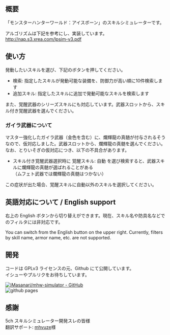 ## 概要

「モンスターハンターワールド：アイスボーン」のスキルシミュレーターです。  

アルゴリズムは下記を参考にし、実装しています。  
http://nap.s3.xrea.com/lpsim-v3.pdf


## 使い方

発動したいスキルを選び、下記のボタンを押してください。

- 検索: 指定したスキルが発動可能な装備を、防御力が高い順に10件検索します
- 追加スキル: 指定したスキルに追加で発動可能なスキルを検索します

また、覚醒武器のシリーズスキルにも対応しています。武器スロットから、スキル付き覚醒武器を選んでください。

### ガイラ武器について

マスター強化したガイラ武器（金色を含む）に、爛輝龍の真髄が付与されるそうなので、仮対応しました。武器スロットから、爛輝龍の真髄を選んでください。  
なお、とりいそぎの仮対応につき、以下の不具合があります。

- スキル付き覚醒武器選択時に 覚醒スキル: 自動 を選び検索すると、武器スキルに爛輝龍の真髄が選ばれることがある  
  （ムフェト武器では爛輝龍の真髄はつかない）

この症状が出た場合、覚醒スキルに自動以外のスキルを選択してください。


## 英語対応について / English support

右上の English ボタンから切り替えができます。現在、スキル名や防具名などでのフィルタには非対応です。

You can switch from the English button on the upper right. Currently, filters by skill name, armor name, etc. are not supported.

## 開発

コードは GPLv3 ライセンスの元、Github にて公開しています。  
イシューやプルリクをお待ちしています。

[![iMasanari/mhw-simulator - GitHub](https://gh-card.dev/repos/iMasanari/mhw-simulator.svg)](https://github.com/iMasanari/mhw-simulator)  
![github pages](https://github.com/iMasanari/mhw-simulator/workflows/github%20pages/badge.svg)

## 感謝

5ch スキルシミュレーター開発スレの皆様  
翻訳サポート: [mhvuze](https://github.com/mhvuze)様  
